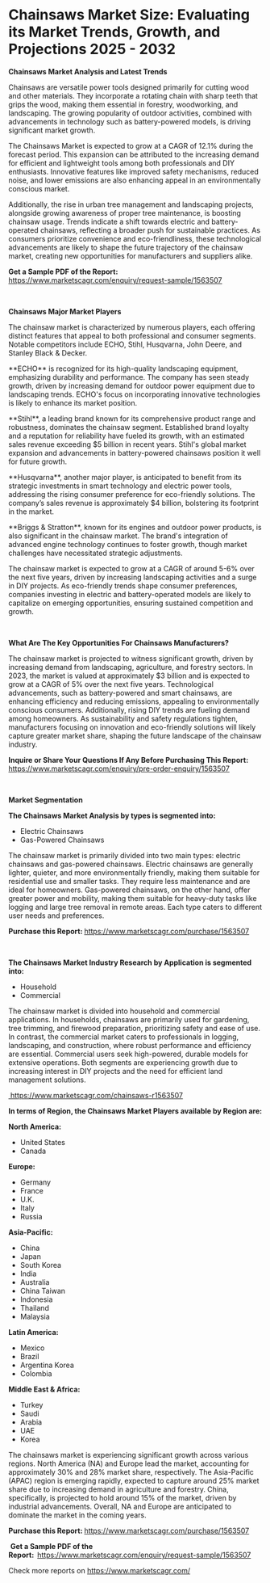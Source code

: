 <p><h1>Chainsaws Market Size: Evaluating its Market Trends, Growth, and Projections 2025 - 2032</h1></p><p><strong>Chainsaws Market Analysis and Latest Trends</strong></p>
<p><p>Chainsaws are versatile power tools designed primarily for cutting wood and other materials. They incorporate a rotating chain with sharp teeth that grips the wood, making them essential in forestry, woodworking, and landscaping. The growing popularity of outdoor activities, combined with advancements in technology such as battery-powered models, is driving significant market growth.</p><p>The Chainsaws Market is expected to grow at a CAGR of 12.1% during the forecast period. This expansion can be attributed to the increasing demand for efficient and lightweight tools among both professionals and DIY enthusiasts. Innovative features like improved safety mechanisms, reduced noise, and lower emissions are also enhancing appeal in an environmentally conscious market.</p><p>Additionally, the rise in urban tree management and landscaping projects, alongside growing awareness of proper tree maintenance, is boosting chainsaw usage. Trends indicate a shift towards electric and battery-operated chainsaws, reflecting a broader push for sustainable practices. As consumers prioritize convenience and eco-friendliness, these technological advancements are likely to shape the future trajectory of the chainsaw market, creating new opportunities for manufacturers and suppliers alike.</p></p>
<p><strong>Get a Sample PDF of the Report:&nbsp;</strong> <a href="https://www.marketscagr.com/enquiry/request-sample/1563507?utm_campaign=2116&utm_medium=2&utm_source=Github&utm_content=ia&utm_term=23032025&utm_id=chainsaws">https://www.marketscagr.com/enquiry/request-sample/1563507</a></p>
<p>&nbsp;</p>
<p><strong>Chainsaws Major Market Players</strong></p>
<p><p>The chainsaw market is characterized by numerous players, each offering distinct features that appeal to both professional and consumer segments. Notable competitors include ECHO, Stihl, Husqvarna, John Deere, and Stanley Black & Decker.</p><p>**ECHO** is recognized for its high-quality landscaping equipment, emphasizing durability and performance. The company has seen steady growth, driven by increasing demand for outdoor power equipment due to landscaping trends. ECHO's focus on incorporating innovative technologies is likely to enhance its market position.</p><p>**Stihl**, a leading brand known for its comprehensive product range and robustness, dominates the chainsaw segment. Established brand loyalty and a reputation for reliability have fueled its growth, with an estimated sales revenue exceeding $5 billion in recent years. Stihl's global market expansion and advancements in battery-powered chainsaws position it well for future growth.</p><p>**Husqvarna**, another major player, is anticipated to benefit from its strategic investments in smart technology and electric power tools, addressing the rising consumer preference for eco-friendly solutions. The company’s sales revenue is approximately $4 billion, bolstering its footprint in the market.</p><p>**Briggs & Stratton**, known for its engines and outdoor power products, is also significant in the chainsaw market. The brand's integration of advanced engine technology continues to foster growth, though market challenges have necessitated strategic adjustments.</p><p>The chainsaw market is expected to grow at a CAGR of around 5-6% over the next five years, driven by increasing landscaping activities and a surge in DIY projects. As eco-friendly trends shape consumer preferences, companies investing in electric and battery-operated models are likely to capitalize on emerging opportunities, ensuring sustained competition and growth.</p></p>
<p>&nbsp;</p>
<p><strong>What Are The Key Opportunities For Chainsaws Manufacturers?</strong></p>
<p><p>The chainsaw market is projected to witness significant growth, driven by increasing demand from landscaping, agriculture, and forestry sectors. In 2023, the market is valued at approximately $3 billion and is expected to grow at a CAGR of 5% over the next five years. Technological advancements, such as battery-powered and smart chainsaws, are enhancing efficiency and reducing emissions, appealing to environmentally conscious consumers. Additionally, rising DIY trends are fueling demand among homeowners. As sustainability and safety regulations tighten, manufacturers focusing on innovation and eco-friendly solutions will likely capture greater market share, shaping the future landscape of the chainsaw industry.</p></p>
<p><strong>Inquire or Share Your Questions If Any Before Purchasing This Report:</strong> <a href="https://www.marketscagr.com/enquiry/pre-order-enquiry/1563507?utm_campaign=2116&utm_medium=2&utm_source=Github&utm_content=ia&utm_term=23032025&utm_id=chainsaws">https://www.marketscagr.com/enquiry/pre-order-enquiry/1563507</a></p>
<p>&nbsp;</p>
<p><strong>Market Segmentation</strong></p>
<p><strong>The Chainsaws Market Analysis by types is segmented into:</strong></p>
<p><ul><li>Electric Chainsaws</li><li>Gas-Powered Chainsaws</li></ul></p>
<p><p>The chainsaw market is primarily divided into two main types: electric chainsaws and gas-powered chainsaws. Electric chainsaws are generally lighter, quieter, and more environmentally friendly, making them suitable for residential use and smaller tasks. They require less maintenance and are ideal for homeowners. Gas-powered chainsaws, on the other hand, offer greater power and mobility, making them suitable for heavy-duty tasks like logging and large tree removal in remote areas. Each type caters to different user needs and preferences.</p></p>
<p><strong>Purchase this Report:&nbsp;</strong><a href="https://www.marketscagr.com/purchase/1563507?utm_campaign=2116&utm_medium=2&utm_source=Github&utm_content=ia&utm_term=23032025&utm_id=chainsaws">https://www.marketscagr.com/purchase/1563507</a></p>
<p>&nbsp;</p>
<p><strong>The Chainsaws Market Industry Research by Application is segmented into:</strong></p>
<p><ul><li>Household</li><li>Commercial</li></ul></p>
<p><p>The chainsaw market is divided into household and commercial applications. In households, chainsaws are primarily used for gardening, tree trimming, and firewood preparation, prioritizing safety and ease of use. In contrast, the commercial market caters to professionals in logging, landscaping, and construction, where robust performance and efficiency are essential. Commercial users seek high-powered, durable models for extensive operations. Both segments are experiencing growth due to increasing interest in DIY projects and the need for efficient land management solutions.</p></p>
<p><a href="https://www.marketscagr.com/chainsaws-r1563507?utm_campaign=2116&utm_medium=2&utm_source=Github&utm_content=ia&utm_term=23032025&utm_id=chainsaws">&nbsp;https://www.marketscagr.com/chainsaws-r1563507</a></p>
<p><strong>In terms of Region, the Chainsaws Market Players available by Region are:</strong></p>
<p>
    <p> <strong> North America: </strong>
        <ul>
            <li>United States</li>
            <li>Canada</li>
        </ul>
        </p> 
    <p> <strong> Europe: </strong>
        <ul>
            <li>Germany</li>
            <li>France</li>
            <li>U.K.</li>
            <li>Italy</li>
            <li>Russia</li>
        </ul>
        </p> 
    <p> <strong> Asia-Pacific: </strong>
        <ul>
            <li>China</li>
            <li>Japan</li>
            <li>South Korea</li>
            <li>India</li>
            <li>Australia</li>
            <li>China Taiwan</li>
            <li>Indonesia</li>
            <li>Thailand</li>
            <li>Malaysia</li>
        </ul>
        </p> 
    <p> <strong> Latin America: </strong>
        <ul>
            <li>Mexico</li>
            <li>Brazil</li>
            <li>Argentina Korea</li>
            <li>Colombia</li>
        </ul>
        </p> 
    <p> <strong> Middle East & Africa: </strong>
        <ul>
            <li>Turkey</li>
            <li>Saudi</li>
            <li>Arabia</li>
            <li>UAE</li>
            <li>Korea</li>
        </ul>
    </p>
    </p>
<p><p>The chainsaws market is experiencing significant growth across various regions. North America (NA) and Europe lead the market, accounting for approximately 30% and 28% market share, respectively. The Asia-Pacific (APAC) region is emerging rapidly, expected to capture around 25% market share due to increasing demand in agriculture and forestry. China, specifically, is projected to hold around 15% of the market, driven by industrial advancements. Overall, NA and Europe are anticipated to dominate the market in the coming years.</p></p>
<p><strong>Purchase this Report: </strong><a href="https://www.marketscagr.com/purchase/1563507?utm_campaign=2116&utm_medium=2&utm_source=Github&utm_content=ia&utm_term=23032025&utm_id=chainsaws">https://www.marketscagr.com/purchase/1563507</a></p>
<p>&nbsp;<strong>Get a Sample PDF of the Report:&nbsp;&nbsp;</strong><a href="https://www.marketscagr.com/enquiry/request-sample/1563507?utm_campaign=2116&utm_medium=2&utm_source=Github&utm_content=ia&utm_term=23032025&utm_id=chainsaws">https://www.marketscagr.com/enquiry/request-sample/1563507</a></p>
<p><strong></strong></p>
<p>Check more reports on <a href="https://www.marketscagr.com/?utm_campaign=2116&utm_medium=2&utm_source=Github&utm_content=ia&utm_term=23032025&utm_id=chainsaws">https://www.marketscagr.com/</a></p>